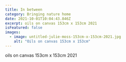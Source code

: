 ```yaml
---
title: In between
category: Bringing nature home
date: 2021-10-01T10:04:43.846Z
excerpt: oils on canvas 153cm x 153cm 2021
isFeatured: false
images:
  - image: untitled-julie-moss-153cm-x-153cm-2021.jpg
    alt: "Oils on canvas 153cm x 153cm"
---
```

oils on canvas 153cm x 153cm 2021